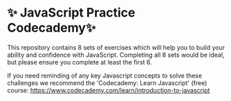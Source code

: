 # ✨ JavaScript Practice Codecademy✨

This repository contains 8 sets of exercises which will help you to build your ability and confidence with JavaScript. Completing all 8 sets would be ideal, but please ensure you complete at least the first 6.

If you need reminding of any key Javascript concepts to solve these challenges we recommend the 'Codecademy: Learn Javascript' (free) course: https://www.codecademy.com/learn/introduction-to-javascript
